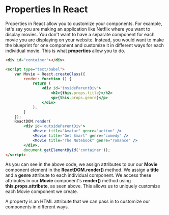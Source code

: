 # Properties In React

Properties in React allow you to customize your components. For example, let's say you are making an application like Netflix where you want to display movies. You don't want to have a separate component for each movie you are displaying on your website. Instead, you would want to make the blueprint for one component and customize it in different ways for each individual movie. This is what **properties** allow you to do.

```html
<div id="container"></div>

<script type="text/babel">
    var Movie = React.createClass({
        render: function () {
            return (
                <div id='insideParentDiv'>
                    <h2>{this.props.title}</h2>
                    <p>{this.props.genre}</p>
                </div>
            );
        }
    });
    ReactDOM.render(
        <div id='outsideParentDiv'>
            <Movie title="Avatar" genre="action" />
            <Movie title="Get Smart" genre="comedy" />
            <Movie title="The Notebook" genre="romance" />
        </div>,
        document.getElementById('container'));
</script>
```

As you can see in the above code, we assign attributes to our our **Movie** component element in the **ReactDOM.render()** method. We assign a **title** and a **genre** attribute to each individual component. We access these attributes in our **Movie** component's **render()** method using **this.props.attribute**, as seen above. This allows us to uniquely customize each Movie component we create.

A property is an HTML attribute that we can pass in to customize our components in different ways.
